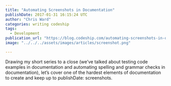 ```yaml
---
title: "Automating Screenshots in Documentation"
publishDate: 2017-01-31 16:15:24 UTC
author: "Chris Ward"
categories: writing codeship
tags:
  - Development
publication_url: "https://blog.codeship.com/automating-screenshots-in-documentation/"
image: "../../../assets/images/articles/screenshot.png"

---
```

Drawing my short series to a close (we’ve talked about testing code examples in documentation and automating spelling and grammar checks in documentation), let’s cover one of the hardest elements of documentation to create and keep up to publishDate: screenshots.

